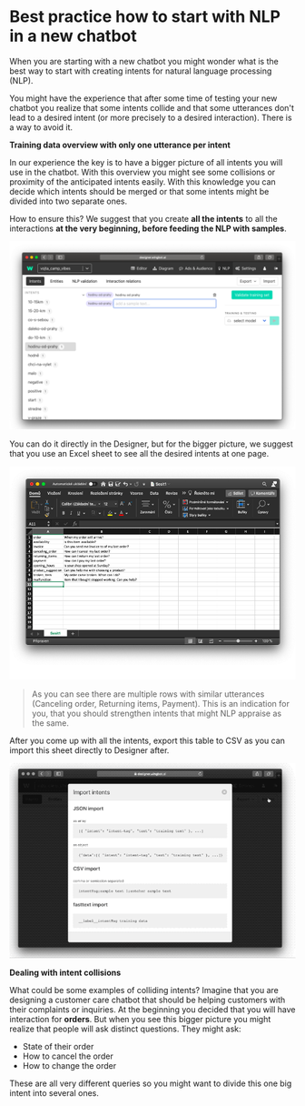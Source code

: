 # Best practice how to start with NLP in a new chatbot

When you are starting with a new chatbot you might wonder what is the best way to start with creating intents for natural language processing (NLP).

You might have the experience that after some time of testing your new chatbot you realize that some intents collide and that some utterances don't lead to a desired intent (or more precisely to a desired interaction). There is a way to avoid it.

**Training data overview with only one utterance per intent**

In our experience the key is to have a bigger picture of all intents you will use in the chatbot. With this overview you might see some collisions or proximity of the anticipated intents easily. With this knowledge you can decide which intents should be merged or that some intents might be divided into two separate ones.

How to ensure this? We suggest that you create **all the intents** to all the interactions **at the very beginning, before feeding the NLP with samples**.

![Creating all intents](./nlp_new_chatbot_1.png)

You can do it directly in the Designer, but for the bigger picture, we suggest that you use an Excel sheet to see all the desired intents at one page.

![Preparation in sheet](./nlp_new_chatbot_2.png)

> As you can see there are multiple rows with similar utterances (Canceling order, Returning items, Payment). This is an indication for you, that you should strengthen intents that might NLP appraise as the same.

After you come up with all the intents, export this table to CSV as you can import this sheet directly to Designer after.

![Preparation in sheet](./nlp_new_chatbot_3.gif)

**Dealing with intent collisions**

What could be some examples of colliding intents? Imagine that you are designing a customer care chatbot that should be helping customers with their complaints or inquiries. At the beginning you decided that you will have interaction for **orders**. But when you see this bigger picture you might realize that people will ask distinct questions. They might ask:

- State of their order
- How to cancel the order
- How to change the order

These are all very different queries so you might want to divide this one big intent into several ones.

